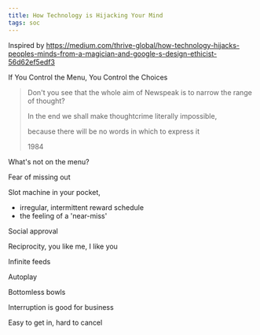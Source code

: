 ```yaml
---
title: How Technology is Hijacking Your Mind
tags: soc 
---
```


Inspired by <https://medium.com/thrive-global/how-technology-hijacks-peoples-minds-from-a-magician-and-google-s-design-ethicist-56d62ef5edf3>

If You Control the Menu, You Control the Choices

> Don't you see that the whole aim of Newspeak is to narrow the range of thought?
>
> In the end we shall make thoughtcrime literally impossible,
>
> because there will be no words in which to express it
>
> 1984

What's not on the menu?

Fear of missing out

Slot machine in your pocket,

- irregular, intermittent reward schedule
- the feeling of a 'near-miss'

Social approval

Reciprocity, you like me, I like you

Infinite feeds

Autoplay

Bottomless bowls

Interruption is good for business

Easy to get in, hard to cancel
